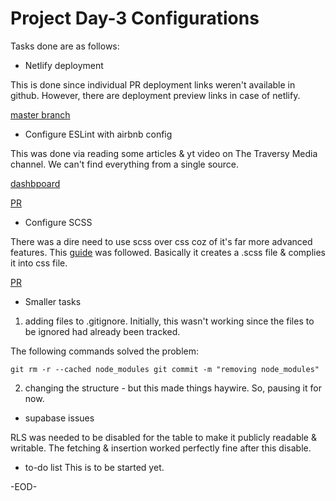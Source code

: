 # Project Day-3 Configurations 

Tasks done are as follows:

- Netlify deployment   

This is done since individual PR deployment links weren't available in github. However, there are deployment preview links in case of netlify.

[master branch](https://luxury-hotteok-fb50c4.netlify.app/)
 
- Configure ESLint with airbnb config  

This was done via reading some articles & yt video on The Traversy Media channel. We can't find everything from a single source.

[dashbpoard](https://deploy-preview-3--luxury-hotteok-fb50c4.netlify.app/pages/dashboard.html)

[PR](https://github.com/jazzcodes/ProductivityZap/pull/3)

- Configure SCSS

There was a dire need to use scss over css coz of it's far more advanced features.
This [guide](https://blog.devgenius.io/use-sass-on-your-plain-html-css-js-projects-4f09de547f8a) was followed. Basically it creates a .scss file & complies it into css file.

[PR](https://github.com/jazzcodes/ProductivityZap/pull/4)

- Smaller tasks

1. adding files to .gitignore. Initially, this wasn't working since the files to be ignored had already been tracked. 

The following commands solved the problem:

`git rm -r --cached node_modules
git commit -m "removing node_modules"`

2. changing the structure - but this made things haywire. So, pausing it for now.

- supabase issues 

RLS was needed to be disabled for the table to make it publicly readable & writable. The fetching & insertion worked perfectly fine after this disable.

- to-do list
This is to be started yet.

-EOD-

